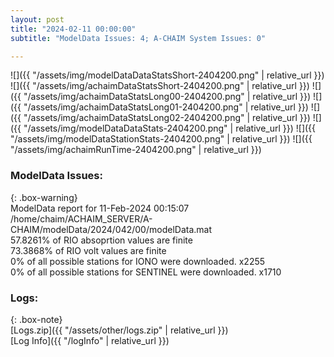 ```yaml
---
layout: post
title: "2024-02-11 00:00:00"
subtitle: "ModelData Issues: 4; A-CHAIM System Issues: 0"

---
```


![]({{ "/assets/img/modelDataDataStatsShort-2404200.png" | relative_url }})
![]({{ "/assets/img/achaimDataStatsShort-2404200.png" | relative_url }})
![]({{ "/assets/img/achaimDataStatsLong00-2404200.png" | relative_url }})
![]({{ "/assets/img/achaimDataStatsLong01-2404200.png" | relative_url }})
![]({{ "/assets/img/achaimDataStatsLong02-2404200.png" | relative_url }})
![]({{ "/assets/img/modelDataDataStats-2404200.png" | relative_url }})
![]({{ "/assets/img/modelDataStationStats-2404200.png" | relative_url }})
![]({{ "/assets/img/achaimRunTime-2404200.png" | relative_url }})


### ModelData Issues:  
  
{: .box-warning}  
 ModelData report for 11-Feb-2024 00:15:07   
 /home/chaim/ACHAIM_SERVER/A-CHAIM/modelData/2024/042/00/modelData.mat   
 57.8261% of RIO absoprtion values are finite   
 73.3868% of RIO volt values are finite   
 0% of all possible stations for IONO were downloaded. x2255   
 0% of all possible stations for SENTINEL were downloaded. x1710   
  


### Logs:  
  
{: .box-note}  
[Logs.zip]({{ "/assets/other/logs.zip" | relative_url }})  
[Log Info]({{ "/logInfo" | relative_url }})  
